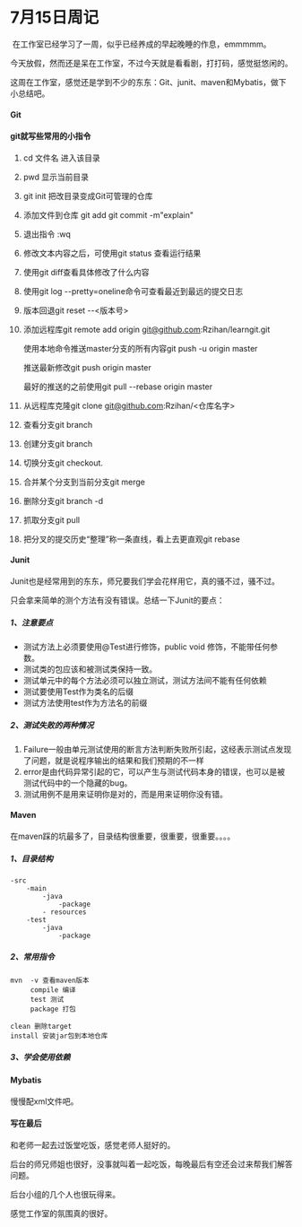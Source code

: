 # 7月15日周记

​	在工作室已经学习了一周，似乎已经养成的早起晚睡的作息，emmmmm。

​	今天放假，然而还是呆在工作室，不过今天就是看看剧，打打码，感觉挺悠闲的。

​	这周在工作室，感觉还是学到不少的东东：Git、junit、maven和Mybatis，做下小总结吧。

#### Git

#### 	git就写些常用的小指令

1. cd 文件名	进入该目录

2. pwd     显示当前目录

3. git init     把改目录变成Git可管理的仓库

4. 添加文件到仓库 git add <filename>    git commit -m"explain"

5. 退出指令 :wq

6. 修改文本内容之后，可使用git status 查看运行结果

7. 使用git diff查看具体修改了什么内容

8. 使用git log --pretty=oneline命令可查看最近到最远的提交日志

9. 版本回退git reset --<版本号>

10. 添加远程库git remote add origin git@github.com:Rzihan/learngit.git

    使用本地命令推送master分支的所有内容git push -u origin master

    推送最新修改git push origin master

    最好的推送的之前使用git pull --rebase origin master

11. 从远程库克隆git clone git@github.com:Rzihan/<仓库名字>

12. 查看分支git branch

13. 创建分支git branch<name>

14. 切换分支git checkout<name>.

15. 合并某个分支到当前分支git merge<name>

16. 删除分支git branch -d<name>

17. 抓取分支git pull

18. 把分叉的提交历史“整理”称一条直线，看上去更直观git rebase

#### Junit

​	Junit也是经常用到的东东，师兄要我们学会花样用它，真的骚不过，骚不过。

只会拿来简单的测个方法有没有错误。总结一下Junit的要点：

##### 1、注意要点

* 测试方法上必须要使用@Test进行修饰，public void 修饰，不能带任何参数。
* 测试类的包应该和被测试类保持一致。
* 测试单元中的每个方法必须可以独立测试，测试方法间不能有任何依赖
* 测试要使用Test作为类名的后缀
* 测试方法使用test作为方法名的前缀

##### 2、测试失败的两种情况

1. Failure一般由单元测试使用的断言方法判断失败所引起，这经表示测试点发现了问题，就是说程序输出的结果和我们预期的不一样
2. error是由代码异常引起的它，可以产生与测试代码本身的错误，也可以是被测试代码中的一个隐藏的bug。
3. 测试用例不是用来证明你是对的，而是用来证明你没有错。

#### Maven

在maven踩的坑最多了，目录结构很重要，很重要，很重要。。。。

##### 1、目录结构

```
-src
	-main
		-java
			-package
		- resources
	-test
		-java
			-package
```

##### 2、常用指令

```
mvn  -v 查看maven版本
	 compile 编译
	 test 测试
 	 package 打包

clean 删除target
install 安装jar包到本地仓库
```

##### 3、学会使用依赖

#### Mybatis

慢慢配xml文件吧。

#### 写在最后

和老师一起去过饭堂吃饭，感觉老师人挺好的。

后台的师兄师姐也很好，没事就叫着一起吃饭，每晚最后有空还会过来帮我们解答问题。

后台小组的几个人也很玩得来。

感觉工作室的氛围真的很好。

